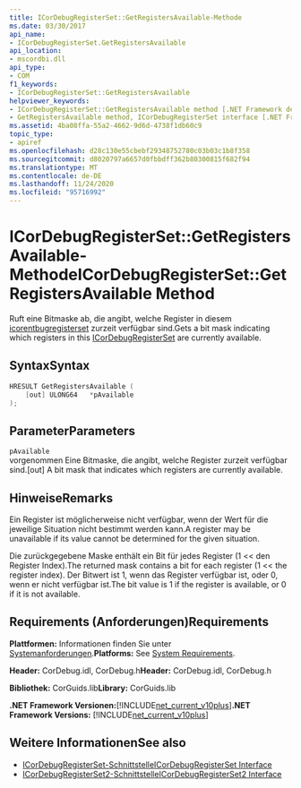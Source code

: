 ```yaml
---
title: ICorDebugRegisterSet::GetRegistersAvailable-Methode
ms.date: 03/30/2017
api_name:
- ICorDebugRegisterSet.GetRegistersAvailable
api_location:
- mscordbi.dll
api_type:
- COM
f1_keywords:
- ICorDebugRegisterSet::GetRegistersAvailable
helpviewer_keywords:
- ICorDebugRegisterSet::GetRegistersAvailable method [.NET Framework debugging]
- GetRegistersAvailable method, ICorDebugRegisterSet interface [.NET Framework debugging]
ms.assetid: 4ba08ffa-55a2-4662-9d6d-4738f1db60c9
topic_type:
- apiref
ms.openlocfilehash: d28c130e55cbebf29348752780c03b03c1b8f358
ms.sourcegitcommit: d8020797a6657d0fbbdff362b80300815f682f94
ms.translationtype: MT
ms.contentlocale: de-DE
ms.lasthandoff: 11/24/2020
ms.locfileid: "95716992"
---
```

# <a name="icordebugregistersetgetregistersavailable-method"></a><span data-ttu-id="97f84-102">ICorDebugRegisterSet::GetRegistersAvailable-Methode</span><span class="sxs-lookup"><span data-stu-id="97f84-102">ICorDebugRegisterSet::GetRegistersAvailable Method</span></span>

<span data-ttu-id="97f84-103">Ruft eine Bitmaske ab, die angibt, welche Register in diesem [icorentbugregisterset](icordebugregisterset-interface.md) zurzeit verfügbar sind.</span><span class="sxs-lookup"><span data-stu-id="97f84-103">Gets a bit mask indicating which registers in this [ICorDebugRegisterSet](icordebugregisterset-interface.md) are currently available.</span></span>  
  
## <a name="syntax"></a><span data-ttu-id="97f84-104">Syntax</span><span class="sxs-lookup"><span data-stu-id="97f84-104">Syntax</span></span>  
  
```cpp  
HRESULT GetRegistersAvailable (  
    [out] ULONG64   *pAvailable  
);  
```  
  
## <a name="parameters"></a><span data-ttu-id="97f84-105">Parameter</span><span class="sxs-lookup"><span data-stu-id="97f84-105">Parameters</span></span>  

 `pAvailable`  
 <span data-ttu-id="97f84-106">vorgenommen Eine Bitmaske, die angibt, welche Register zurzeit verfügbar sind.</span><span class="sxs-lookup"><span data-stu-id="97f84-106">[out] A bit mask that indicates which registers are currently available.</span></span>  
  
## <a name="remarks"></a><span data-ttu-id="97f84-107">Hinweise</span><span class="sxs-lookup"><span data-stu-id="97f84-107">Remarks</span></span>  

 <span data-ttu-id="97f84-108">Ein Register ist möglicherweise nicht verfügbar, wenn der Wert für die jeweilige Situation nicht bestimmt werden kann.</span><span class="sxs-lookup"><span data-stu-id="97f84-108">A register may be unavailable if its value cannot be determined for the given situation.</span></span>  
  
 <span data-ttu-id="97f84-109">Die zurückgegebene Maske enthält ein Bit für jedes Register (1 << den Register Index).</span><span class="sxs-lookup"><span data-stu-id="97f84-109">The returned mask contains a bit for each register (1 << the register index).</span></span> <span data-ttu-id="97f84-110">Der Bitwert ist 1, wenn das Register verfügbar ist, oder 0, wenn er nicht verfügbar ist.</span><span class="sxs-lookup"><span data-stu-id="97f84-110">The bit value is 1 if the register is available, or 0 if it is not available.</span></span>  
  
## <a name="requirements"></a><span data-ttu-id="97f84-111">Requirements (Anforderungen)</span><span class="sxs-lookup"><span data-stu-id="97f84-111">Requirements</span></span>  

 <span data-ttu-id="97f84-112">**Plattformen:** Informationen finden Sie unter [Systemanforderungen](../../get-started/system-requirements.md).</span><span class="sxs-lookup"><span data-stu-id="97f84-112">**Platforms:** See [System Requirements](../../get-started/system-requirements.md).</span></span>  
  
 <span data-ttu-id="97f84-113">**Header:** CorDebug.idl, CorDebug.h</span><span class="sxs-lookup"><span data-stu-id="97f84-113">**Header:** CorDebug.idl, CorDebug.h</span></span>  
  
 <span data-ttu-id="97f84-114">**Bibliothek:** CorGuids.lib</span><span class="sxs-lookup"><span data-stu-id="97f84-114">**Library:** CorGuids.lib</span></span>  
  
 <span data-ttu-id="97f84-115">**.NET Framework Versionen:**[!INCLUDE[net_current_v10plus](../../../../includes/net-current-v10plus-md.md)]</span><span class="sxs-lookup"><span data-stu-id="97f84-115">**.NET Framework Versions:** [!INCLUDE[net_current_v10plus](../../../../includes/net-current-v10plus-md.md)]</span></span>  
  
## <a name="see-also"></a><span data-ttu-id="97f84-116">Weitere Informationen</span><span class="sxs-lookup"><span data-stu-id="97f84-116">See also</span></span>

- [<span data-ttu-id="97f84-117">ICorDebugRegisterSet-Schnittstelle</span><span class="sxs-lookup"><span data-stu-id="97f84-117">ICorDebugRegisterSet Interface</span></span>](icordebugregisterset-interface.md)
- [<span data-ttu-id="97f84-118">ICorDebugRegisterSet2-Schnittstelle</span><span class="sxs-lookup"><span data-stu-id="97f84-118">ICorDebugRegisterSet2 Interface</span></span>](icordebugregisterset2-interface.md)
